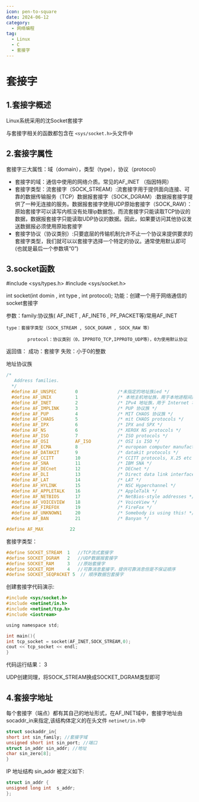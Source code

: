 ```yaml
---
icon: pen-to-square
date: 2024-06-12
category:
  - 网络编程
tag:
  - Linux
  - C
  - 套接字
---
```


# 套接字

## 1.套接字概述

Linux系统采用的沈Socket套接字

与套接字相关的函数都包含在 `<sys/socket.h>`头文件中

## 2.套接字属性

套接字三大属性：域（domain），类型（type），协议（protocol）

* 套接字的域：通信中使用的网络介质。常见的AF_INET （指因特网）
* 套接字类型：流套接字（SOCK_STREAM）:流套接字用于提供面向连接、可靠的数据传输服务（TCP）数据报套接字（SOCK_DGRAM）:数据报套接字提供了一种无连接的服务。数据报套接字使用UDP原始套接字（SOCK_RAW）：原始套接字可以读写内核没有处理ip数据包，而流套接字只能读取TCP协议的数据，数据报套接字只能读取UDP协议的数据。因此，如果要访问其他协议发送数据报必须使用原始套接字
* 套接字协议（协议类别）:只要底层的传输机制允许不止一个协议来提供要求的套接字类型，我们就可以以套接字选择一个特定的协议。通常使用默认即可(也就是最后一个参数填“0”)

## 3.socket函数

#include <sys/types.h>
#include <sys/socket.h>

int socket(int domin , int type , int protocol);
功能：创建一个用于网络通信的socket套接字

参数：family:协议族( AF_INET , AF_INET6 , PF_PACKET等)常用AF_INET

```
type：套接字类型（SOCK_STREAM , SOCK_DGRAM , SOCK_RAW 等）

        protocol：协议类别（0，IPPROTO_TCP,IPPROTO_UDP等），0为使用默认协议
```

返回值： 成功：套接字 失败：小于0的整数

地址协议族

```c
/*
   Address families.
  */
  #define AF_UNSPEC       0               /*未指定的地址族ied */
  #define AF_UNIX         1               /* 本地主机地址族，用于本地进程间通信，如 UNIX 域套接字 */
  #define AF_INET         2               /* IPv4 地址族，用于 Internet 地址，支持 TCP、UDP 等协议 */
  #define AF_IMPLINK      3               /* PUP 协议族 */
  #define AF_PUP          4               /* MIT CHAOS 协议族 */
  #define AF_CHAOS        5               /* mit CHAOS protocols */
  #define AF_IPX          6               /* IPX and SPX */
  #define AF_NS           6               /* XEROX NS protocols */
  #define AF_ISO          7               /* ISO protocols */
  #define AF_OSI          AF_ISO          /* OSI is ISO */
  #define AF_ECMA         8               /* european computer manufacturers */
  #define AF_DATAKIT      9               /* datakit protocols */
  #define AF_CCITT        10              /* CCITT protocols, X.25 etc */
  #define AF_SNA          11              /* IBM SNA */
  #define AF_DECnet       12              /* DECnet */
  #define AF_DLI          13              /* Direct data link interface */
  #define AF_LAT          14              /* LAT */
  #define AF_HYLINK       15              /* NSC Hyperchannel */
  #define AF_APPLETALK    16              /* AppleTalk */
  #define AF_NETBIOS      17              /* NetBios-style addresses */
  #define AF_VOICEVIEW    18              /* VoiceView */
  #define AF_FIREFOX      19              /* FireFox */
  #define AF_UNKNOWN1     20              /* Somebody is using this! */
  #define AF_BAN          21              /* Banyan */

#define AF_MAX          22
```

套接字类型：

```c
#define SOCKET_STREAM  1   //TCP流式套接字
#define SOCKET_DGRAM   2   //UDP数据报套接字
#define SOCKET_RAM     3   //原始套接字
#define SOCKET_RDM     4   //可靠消息套接字，提供可靠消息但是不保证顺序
#define SOCKET_SEQPACKET 5  // 顺序数据包套接字
```

创建套接字代码演示:

```c
#include <sys/socket.h>
#include <netinet/in.h>
#include <netinet/tcp.h>
#include <iostream>

using namespace std;

int main(){
int tcp_socket = socket(AF_INET,SOCK_STREAM,0);
cout << tcp_socket << endl;
}
```

代码运行结果： 3

UDP创建同理，将SOCK_STREAM换成SOCKET_DGRAM类型即可

## 4.套接字地址

每个套接字（端点）都有其自己的地址形式，在AF_INET域中，套接字地址由socaddr_in来指定,该结构体定义的在头文件 `netinet/in.h`中

```c
struct sockaddr_in{
short int sin_family; //套接字域
unsigned short int sin_port; //端口
struct in_addr sin_addr; //地址
char sin_zero[8];
}
```

IP 地址结构 sin_addr 被定义如下:

```c
struct in_addr {
unsigned long int  s_addr;
};